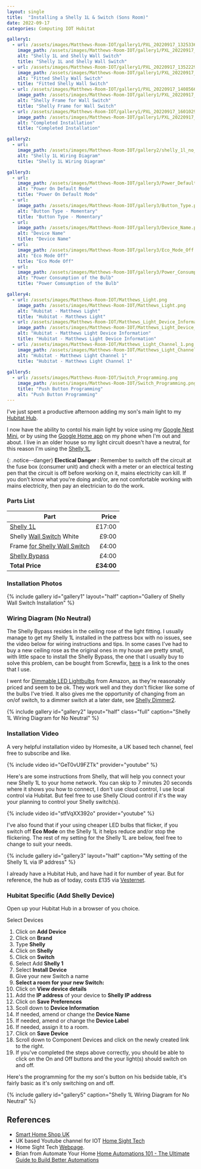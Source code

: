 ```yaml
---
layout: single
title:  "Installing a Shelly 1L & Switch (Sons Room)"
date: 2022-09-17
categories: Computing IOT Hubitat

gallery1:
  - url: /assets/images/Matthews-Room-IOT/gallery1/PXL_20220917_132533629.jpg
    image_path: /assets/images/Matthews-Room-IOT/gallery1/PXL_20220917_132533629.jpg         
    alt: "Shelly 1L and Shelly Wall Switch"
    title: "Shelly 1L and Shelly Wall Switch"
  - url: /assets/images/Matthews-Room-IOT/gallery1/PXL_20220917_135222932.jpg
    image_path: /assets/images/Matthews-Room-IOT/gallery1/PXL_20220917_135222932.jpg
    alt: "Fitted Shelly Wall Switch"
    title: "Fitted Shelly Wall Switch"
  - url: /assets/images/Matthews-Room-IOT/gallery1/PXL_20220917_140856681.jpg  
    image_path: /assets/images/Matthews-Room-IOT/gallery1/PXL_20220917_140856681.jpg        
    alt: "Shelly Frame for Wall Switch"
    title: "Shelly Frame for Wall Switch"
  - url: /assets/images/Matthews-Room-IOT/gallery1/PXL_20220917_160102950.jpg
    image_path: /assets/images/Matthews-Room-IOT/gallery1/PXL_20220917_160102950.jpg
    alt: "Completed Installation"
    title: "Completed Installation"

gallery2:
  - url: 
    image_path: /assets/images/Matthews-Room-IOT/gallery2/shelly_1l_no_neutral_wiring.jpg        
    alt: "Shelly 1L Wiring Diagram"
    title: "Shelly 1L Wiring Diagram"

gallery3:
  - url: 
    image_path: /assets/images/Matthews-Room-IOT/gallery3/Power_Default_Mode.png
    alt: "Power On Default Mode"
    title: "Power On Default Mode"
  - url: 
    image_path: /assets/images/Matthews-Room-IOT/gallery3/Button_Type.png
    alt: "Button Type - Momentary"
    title: "Button Type - Momentary"
  - url: 
    image_path: /assets/images/Matthews-Room-IOT/gallery3/Device_Name.png
    alt: "Device Name"
    title: "Device Name"
  - url: 
    image_path: /assets/images/Matthews-Room-IOT/gallery3/Eco_Mode_Off.png
    alt: "Eco Mode Off"
    title: "Eco Mode Off"
  - url: 
    image_path: /assets/images/Matthews-Room-IOT/gallery3/Power_Consumption.png
    alt: "Power Consumption of the Bulb"
    title: "Power Comsumption of the Bulb"

gallery4:
  - url: /assets/images/Matthews-Room-IOT/Matthews_Light.png
    image_path: /assets/images/Matthews-Room-IOT/Matthews_Light.png
    alt: "Hubitat - Matthews Light"
    title: "Hubitat - Matthews Light"
  - url: /assets/images/Matthews-Room-IOT/Matthews_Light_Device_Information.png
    image_path: /assets/images/Matthews-Room-IOT/Matthews_Light_Device_Information.png
    alt: "Hubitat - Matthews Light Device Information"
    title: "Hubitat - Matthews Light Device Information"
  - url: /assets/images/Matthews-Room-IOT/Matthews_Light_Channel_1.png
    image_path: /assets/images/Matthews-Room-IOT/Matthews_Light_Channel_1.png
    alt: "Hubitat - Matthews Light Channel 1"
    title: "Hubitat - Matthews Light Channel 1"
  
gallery5:
  - url: /assets/images/Matthews-Room-IOT/Switch_Programming.png
    image_path: /assets/images/Matthews-Room-IOT/Switch_Programming.png
    title: "Push Button Programming"
    alt: "Push Button Programming"
---
```


I've just spent a productive afternoon adding my son's main light to my [Hubitat Hub](https://hubitat.com/).

I now have the ability to contol his main light by voice using my [Google Nest Mini](https://store.google.com/gb/config/google_nest_mini?hl=en-GB), or by using the [Google Home app](https://apps.apple.com/us/app/google-home/id680819774) on my phone when I'm out and about. I live in an older house so my light circuit doesn't have a neutral, for this reason I'm using the [Shelly 1L](https://shellystore.co.uk/product/Shelly-1L/).

{: .notice--danger}
**Electical Danger :** Remember to switch off the circuit at the fuse box (consumer unit) and check with a meter or an electrical testing pen that the circuit is off before working on it, mains electricity can kill. If you don’t know what you're doing and/or, are not comfortable working with  mains electricity, then pay an electrician to do the work.

### Parts List

| Part | Price |
|-|-:|
|[Shelly 1L](https://shellystore.co.uk/product/shelly-1l/) | £17:00 |
|Shelly [Wall Switch](https://shop.shelly.cloud/shelly-wall-switch-1-white-wifi-smart-home-automation?search=switch#565) White| £9:00 |
|Frame [for Shelly Wall Switch](https://shop.shelly.cloud/shelly-wall-frame-1-black-wifi-smart-home-automation#559)| £4:00  |
|[Shelly Bypass](https://smarthomeshopuk.com/products/shelly-bypass) | £4:00 |
|**Total Price** |**£34:00**|

### Installation Photos

{% include gallery id="gallery1" layout="half" caption="Gallery of Shelly Wall Switch Installation" %}

### Wiring Diagram (No Neutral)

The Shelly Bypass resides in the ceiling rose of the light fitting. I usually manage to get my Shelly 1L installed in the pattress box with no issues, see the video below for wiring instructions and tips. In some cases I've had to buy a new ceiling rose as the original ones in my house are pretty small, with little space to install the Shelly Bypass, the one that I usually buy to solve this problem, can be bought from Screwfix, [here](https://www.screwfix.com/p/crabtree-capital-6-pendant-set-bc-white/65501) is a link to the ones that I use.  

I went for [Dimmable LED Lightbulbs](https://www.amazon.co.uk/EDISHINE-Dimmable-Bayonet-Incandescent-Equivalent/dp/B08P2HFW22/ref=sr_1_5?keywords=bayonet+led+dimmable+light+bulb&qid=1663519577&sprefix=baynet+led+dimma%2Caps%2C88&sr=8-5) from Amazon, as they're reasonably priced and seem to be ok. They work well and they don't flicker like some of the bulbs I've tried. It also gives me the opportunity of changing from an on/of switch, to a dimmer switch at a later date, see [Shelly Dimmer2](https://smarthomeshopuk.com/products/shelly-dimmer-2).

{% include gallery id="gallery2" layout="half" class="full" caption="Shelly 1L Wiring Diagram for No Neutral" %}

### Installation Video

A very helpful installation video by Homesite, a UK based tech channel, feel free to subscribe and like.

{% include video id="GeT0vU9FZTk" provider="youtube" %}

Here's are some instructions from Shelly, that will help you connect your new Shelly 1L to your home network. You can skip to 7 minutes 20 seconds where it shows you how to connect, I don't use cloud control, I use local control via Hubitat. But feel free to use Shelly Cloud control if it's the way your planning to control your Shelly switch(s).

{% include video id="stfVqXX392o" provider="youtube" %}

I've also found that if your using cheaper LED bulbs that flicker, if you switch off **Eco Mode** on the Shelly 1L it helps reduce and/or stop the flickering. The rest of my setting for the Shelly 1L are below, feel free to change to suit your needs.

{% include gallery id="gallery3" layout="half" caption="My setting of the Shelly 1L via IP address" %}

I already have a Hubitat Hub, and have had it for number of year. But for reference, the hub as of today, costs £135 via [Vesternet](https://www.vesternet.com/products/hubitat-elevation-hub-uk?currency=GBP&variant=31600222273651&utm_medium=cpc&utm_source=google&utm_campaign=Google%20Shopping&utm_campaign=17611366711&utm_source=x&utm_medium=cpc&utm_content=&utm_term=&ad_id=&gclid=CjwKCAjw4JWZBhApEiwAtJUN0Blc53XY_VBTqGDuYui_uCyLEjYaSmtQvOFo-mGPgEgLx80gNukpzxoCnUwQAvD_BwE).  

### Hubitat Specific (Add Shelly Device)

Open up your Hubitat Hub in a browser of you choice.

Select Devices

1. Click on **Add Device**
2. Click on **Brand**
3. Type **Shelly**
4. Click on **Shelly**
5. Click on **Switch**
6. Select Add **Shelly 1**
7. Select **Install Device**
8. Give your new Switch a name
9. **Select a room for your new Switch:**
10. Click on **View device details**
11. Add the **IP address** of your device to **Shelly IP address**
12. Click on **Save Preferences**
13. Scoll down to **Device Information**
14. If needed, amend or change the **Device Name**
15. If needed, amend or change the **Device Label**
16. If needed, assign it to a room.
17. Click on **Save Device**
18. Scroll down to Component Devices and click on the newly created link to the right.
19. If you've completed the steps above correctly, you should be able to click on the On and Off buttons and the your light(s) should switch on and off.

Here's the programming for the my son's button on his bedside table, it's fairly basic as it's only switching on and off.

{% include gallery id="gallery5" caption="Shelly 1L Wiring Diagram for No Neutral" %}

## References

* [Smart Home Shop UK](https://smarthomeshopuk.com/)  
* UK based Youtube channel for IOT [Home Sight Tech](https://www.youtube.com/c/HomeSight/featured)  
* Home Sight Tech [Webpage](http://homesight.tech/).  
* Brian from Automate Your Home [Home Automations 101 - The Ultimate Guide to Build Better Automations](https://www.youtube.com/watch?v=c5MF3MnMmJw)

